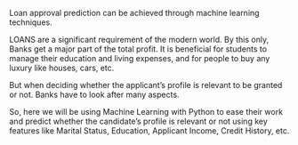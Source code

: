 Loan approval prediction can be achieved through machine learning techniques.

LOANS are a significant requirement of the modern world. By this only, Banks get a major part of the total profit. It is beneficial for students to manage their education and living expenses, and for people to buy any luxury like houses, cars, etc.

But when deciding whether the applicant’s profile is relevant to be granted or not. Banks have to look after many aspects.

So, here we will be using Machine Learning with Python to ease their work and predict whether the candidate’s profile is relevant or not using key features like Marital Status, Education, Applicant Income, Credit History, etc.


